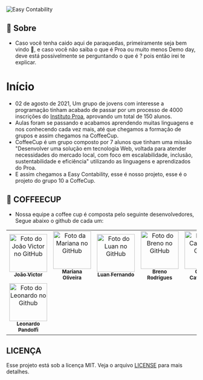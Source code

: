 ![Easy Contability](https://user-images.githubusercontent.com/95861587/145476255-5f85d40f-fe2c-4076-93f8-e95872c9fa07.png)

## 💙 Sobre

- Caso você tenha caido aqui de paraquedas, primeiramente seja bem vindo 💙, e caso você não saiba o que é Proa ou muito menos Demo day, deve está possivelmente se perguntando o que é ? pois então irei te explicar.

# Início 

- 02 de agosto de 2021, Um grupo de jovens com interesse a programação tinham acabado de passar por um processo de 4000 inscrições do [Instituto Proa](https://www.proa.org.br),  aprovando um total de 150 alunos.
- Aulas foram se passando e acabamos aprendendo muitas linguagens e nos conhecendo cada vez mais, até que chegamos a formação de grupos e assim chegamos na CoffeeCup.
- CoffeeCup é um grupo composto por 7 alunos que tinham uma missão "Desenvolver uma solução em tecnologia Web, voltada para atender necessidades do mercado local, com foco em escalabilidade, inclusão, sustentabilidade e eficiência" utilizando as linguagens e aprendizados do Proa.
- E assim chegamos a Easy Contability, esse é nosso projeto, esse é o projeto do grupo 10 a CoffeCup.

## 💼 COFFEECUP
- Nossa equipe a coffee cup é composta pelo seguinte desenvolvedores, Segue abaixo o github de cada um: 

<table>
  <tr>
    <td align="center">
      <a href="https://github.com/Jovi7u">
        <img src="https://avatars.githubusercontent.com/u/88720294?v=4" width="100px;" alt="Foto do João Victor no GitHub"/><br>
        <sub>
          <b>João Victor</b>
        </sub>
      </a>
    </td>
    <td align="center">
      <a href="https://github.com/marioliver7">
        <img src="https://avatars.githubusercontent.com/u/53239867?v=4" width="100px;" alt="Foto da Mariana no GitHub"/><br>
        <sub>
          <b>Mariana Oliveira</b>
        </sub>
      </a><br>
    </td>
    <td align="center">
      <a href="https://github.com/Luuan11">
        <img src="https://avatars.githubusercontent.com/u/79935555?v=4" width="100px;" alt="Foto do Luan no GitHub"/><br>
        <sub>
          <b>Luan Fernando</b>
        </sub>
      </a><br>
    </td>
    <td align="center">
      <a href="https://github.com/BrenoRLAC">
        <img src="https://avatars.githubusercontent.com/u/75743151?v=4" width="100px;" alt="Foto do Breno no GitHub"/><br>
        <sub>
          <b>Breno Rodrigues</b>
        </sub>
      </a><br>
    </td>
    <td align="center">
      <a href="https://github.com/milla18">
        <img src="https://avatars.githubusercontent.com/u/88720519?v=4" width="100px;" alt="Foto da Camila no Github"/><br>
        <sub>
          <b>Camila Cavalcante</b>
        </sub>
      </a><br>
    </td>
    <td align="center">
      <a href="https://github.com/Caioluthien">
        <img src="https://avatars.githubusercontent.com/u/88720231?v=4" width="100px;" alt="Foto do Caio Antonio no Github"/><br>
        <sub>
          <b>Antônio Caio</b>
        </sub>
      </a><br>
    </td>
    <tr>
     <td align="center">
      <a href="https://github.com/leonardoPandolfi">
        <img src="https://avatars.githubusercontent.com/u/88720222?v=4" width="100px;" alt="Foto do Leonardo no Github"/><br>
        <sub>
          <b>Leonardo Pandolfi</b>
        </sub>
      </a><br>
    </td>
    </tr>
  </tr>
</table>

## LICENÇA
Esse projeto está sob a licença MIT. Veja o arquivo [LICENSE](https://github.com/easyContability/DemoDay/blob/main/LICENSE) para mais detalhes.
